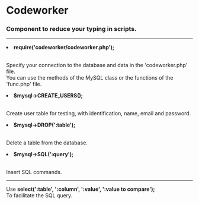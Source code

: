 # Codeworker
<h3>Component to reduce your typing in scripts.</h3>
<hr>

<li><b>require('codeworker/codeworker.php');</b></li>
<br>
<p>Specify your connection to the database and data in the 'codeworker.php' file.<br>
You can use the methods of the MySQL class or the functions of the 'func.php' file.</p>

<li><b>$mysql->CREATE_USERS();</b></li>
<br>
<p>Create user table for testing, with identification, name, email and password.</p>

<li><b>$mysql->DROP(':table');</b></li>
<br>
<p>Delete a table from the database.</p>

<li><b>$mysql->SQL(':query');</b></li>
<br>
<p>Insert SQL commands.</p>

<hr>

Use <b>select(':table', ':column', ':value', ':value to compare');</b><br>
To facilitate the SQL query.
